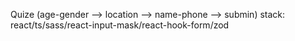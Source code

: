 Quize  (age-gender --> location --> name-phone --> submin)
stack: react/ts/sass/react-input-mask/react-hook-form/zod
